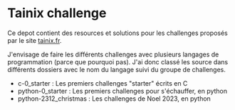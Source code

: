 Tainix challenge
================

Ce depot contient des resources et solutions pour les challenges proposés
par le site [tainix.fr](https://tainix.fr/).

J'envisage de faire les différents challenges avec plusieurs langages de
programmation (parce que pourquoi pas). J'ai donc classé les source dans
différents dossiers avec le nom du langage suivi du groupe de challenges.

 - c-0_starter : Les premiers challenges "starter" écrits en C
 - python-0_starter : Les premiers challenges pour s'échauffer, en python
 - python-2312_christmas : Les challenges de Noel 2023, en python
